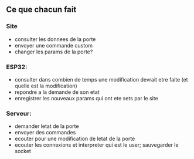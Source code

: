 ## Ce que chacun fait

### Site

- consulter les donnees de la porte
- envoyer une commande custom
- changer les params de la porte?

### ESP32:

- consulter dans combien de temps une modification devrait etre faite (et quelle est la modification)
- repondre a la demande de son etat
- enregistrer les nouveaux params qui ont ete sets par le site

### Serveur:

- demander letat de la porte
- envoyer des commandes
- ecouter pour une modification de letat de la porte
- ecouter les connexions et interpreter qui est le user; sauvegarder le socket
